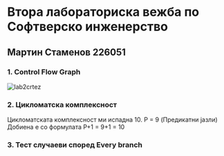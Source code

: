 # Втора лабораториска вежба по Софтверско инженерство
## Мартин Стаменов 226051
### 1. Control Flow Graph
![lab2crtez](https://github.com/stamenovmartin/SI_2024_lab2_226051/assets/138384898/b16f4e33-af41-4072-9883-9b29de1a45c3)
### 2. Цикломатска комплексност
Цикломатската комплексност ми испадна 10.
P = 9 (Предикатни јазли)
Добиена е со формулата P+1 = 9+1 = 10
### 3. Тест случаеви според Every branch

